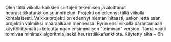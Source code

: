 Olen tällä viikolla kaikkien siirtojen tekemisen ja aloittanut heurastiikkafunktion suunnittelun. Projekti on edennyt tällä viikolla kohtalaisesti. Vaikka projekti on edennyt hieman hitaasti, uskon, että saan projektin valmiiksi määräaikaan mennessä. Pyrin ensi viikolla parantamaan käyttöliittymää ja toteuttamaan ensimmäisen "toimivan" version. Tämä vaatii toimivaa minimax algoritmia, sekä heurestiikkafunktiota.
Käytetty aika ~ 6h